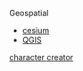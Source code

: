 Geospatial
- [cesium](https://cesium.com/)
- [QGIS](https://qgis.org/)

[character creator](https://www.reallusion.com/character-creator/)